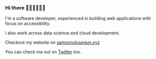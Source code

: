 ### Hi there 👋🏾👋🏽👋🏽

I'm a software developer, experienced in building web applications with focus on accessibility.

I also work across data science and cloud development.

Checkout my website on [samsonolusegun.xyz](samsonolusegun.xyz)

You can check me out on [Twitter](https://twitter.com/mainstreamdev) too. 
